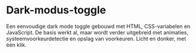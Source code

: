 # Dark-modus-toggle
Een eenvoudige dark mode toggle gebouwd met HTML, CSS-variabelen en JavaScript. De basis werkt al, maar wordt verder uitgebreid met animaties, systeemvoorkeurdetectie en opslag van voorkeuren. Licht en donker, met één klik.
